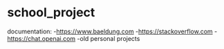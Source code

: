 # school_project
documentation: 
-https://www.baeldung.com
-https://stackoverflow.com
-https://chat.openai.com
-old personal projects
